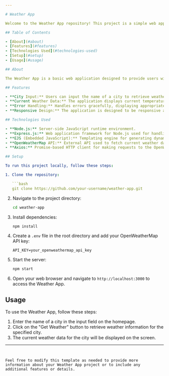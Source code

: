 ```yaml
---

# Weather App

Welcome to the Weather App repository! This project is a simple web application built with Node.js, Express.js, EJS, and the OpenWeatherMap API. It allows users to get current weather information for a specific city by making requests to the OpenWeatherMap API.

## Table of Contents

- [About](#about)
- [Features](#features)
- [Technologies Used](#technologies-used)
- [Setup](#setup)
- [Usage](#usage)

## About

The Weather App is a basic web application designed to provide users with current weather data for a given city. Users can input the name of a city, and the application fetches weather information from the OpenWeatherMap API and displays it on the screen.

## Features

- **City Input:** Users can input the name of a city to retrieve weather information.
- **Current Weather Data:** The application displays current temperature, wind speed, humidity, and pressure for the specified city.
- **Error Handling:** Handles errors gracefully, displaying appropriate messages if the city is not found or if there's an issue with fetching weather data.
- **Responsive Design:** The application is designed to be responsive and accessible across various devices and screen sizes.

## Technologies Used

- **Node.js:** Server-side JavaScript runtime environment.
- **Express.js:** Web application framework for Node.js used for handling HTTP requests.
- **EJS (Embedded JavaScript):** Templating engine for generating dynamic HTML content.
- **OpenWeatherMap API:** External API used to fetch current weather data.
- **Axios:** Promise-based HTTP client for making requests to the OpenWeatherMap API.

## Setup

To run this project locally, follow these steps:

1. Clone the repository:

   ```bash
   git clone https://github.com/your-username/weather-app.git
   ```

2. Navigate to the project directory:

   ```bash
   cd weather-app
   ```

3. Install dependencies:

   ```bash
   npm install
   ```

4. Create a `.env` file in the root directory and add your OpenWeatherMap API key:

   ```
   API_KEY=your_openweathermap_api_key
   ```

5. Start the server:

   ```bash
   npm start
   ```

6. Open your web browser and navigate to `http://localhost:3000` to access the Weather App.

## Usage

To use the Weather App, follow these steps:

1. Enter the name of a city in the input field on the homepage.
2. Click on the "Get Weather" button to retrieve weather information for the specified city.
3. The current weather data for the city will be displayed on the screen.


---
```


Feel free to modify this template as needed to provide more information about your Weather App project or to include any additional features or details.

